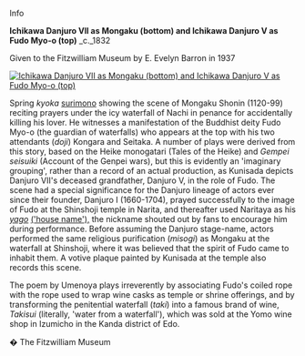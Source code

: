Info

 **Ichikawa Danjuro VII as Mongaku (bottom) and Ichikawa Danjuro V as Fudo Myo-o (top)** _c._1832  

Given to the Fitzwilliam Museum by E. Evelyn Barron in 1937

[![Ichikawa Danjuro VII as Mongaku (bottom) and Ichikawa Danjuro V as Fudo Myo-o (top)](P.507-1937_small.jpg)](KUN/kunp507.htm)

Spring _kyoka_ [surimono](textP.htm) showing the scene of Mongaku Shonin (1120-99) reciting prayers under the icy waterfall of Nachi in penance for accidentally killing his lover. He witnesses a manifestation of the Buddhist deity Fudo Myo-o (the guardian of waterfalls) who appears at the top with his two attendants (_doji_) Kongara and Seitaka. A number of plays were derived from this story, based on the Heike monogatari (Tales of the Heike) and _Gempei seisuiki_ (Account of the Genpei wars), but this is evidently an 'imaginary grouping', rather than a record of an actual production, as Kunisada depicts Danjuro VII's deceased grandfather, Danjuro V, in the role of Fudo. The scene had a special significance for the Danjuro lineage of actors ever since their founder, Danjuro I (1660-1704), prayed successfully to the image of Fudo at the Shinshoji temple in Narita, and thereafter used Naritaya as his _[yago](textD.htm)_ [('house name'),](textD.htm) the nickname shouted out by fans to encourage him during performance. Before assuming the Danjuro stage-name, actors performed the same religious purification (_misogi_) as Mongaku at the waterfall at Shinshoji, where it was believed that the spirit of Fudo came to inhabit them. A votive plaque painted by Kunisada at the temple also records this scene.

The poem by Umenoya plays irreverently by associating Fudo's coiled rope with the rope used to wrap wine casks as temple or shrine offerings, and by transforming the penitential waterfall (_taki_) into a famous brand of wine, _Takisui_ (literally, 'water from a waterfall'), which was sold at the Yomo wine shop in Izumicho in the Kanda district of Edo.



� The Fitzwilliam Museum
